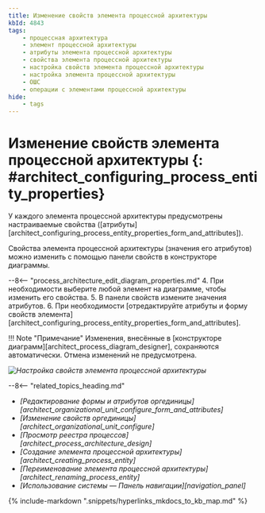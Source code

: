 ```yaml
---
title: Изменение свойств элемента процессной архитектуры
kbId: 4843
tags:
    - процессная архитектура
    - элемент процессной архитектуры
    - атрибуты элемента процессной архитектуры
    - свойства элемента процессной архитектуры
    - настройка свойств элемента процессной архитектуры
    - настройка элемента процессной архитектуры
    - ОШС
    - операции с элементами процессной архитектуры
hide:
    - tags
---
```


# Изменение свойств элемента процессной архитектуры {: #architect_configuring_process_entity_properties}

У каждого элемента процессной архитектуры предусмотрены настраиваемые свойства ([атрибуты][architect_configuring_process_entity_properties_form_and_attributes]).

Свойства элемента процессной архитектуры (значения его атрибутов) можно изменить с помощью панели свойств в конструкторе диаграммы.

--8<-- "process_architecture_edit_diagram_properties.md"
4. При необходимости выберите любой элемент на диаграмме, чтобы изменить его свойства.
5. В панели свойств измените значения атрибутов.
6. При необходимости [отредактируйте атрибуты и форму свойств элемента][architect_configuring_process_entity_properties_form_and_attributes].

!!! Note "Примечание"
    Изменения, внесённые в [конструкторе диаграмм][architect_process_diagram_designer], сохраняются автоматически. Отмена изменений не предусмотрена.

*![Настройка свойств элемента процессной архитектуры](configuring_process_entity_properties.png)*

<div class="relatedTopics" markdown="block">

--8<-- "related_topics_heading.md"

- _[Редактирование формы и атрибутов оргединицы][architect_organizational_unit_configure_form_and_attributes]_
- _[Изменение свойств оргединицы][architect_organizational_unit_configure]_
- _[Просмотр реестра процессов][architect_process_architecture_design]_
- _[Создание элемента процессной архитектуры][architect_creating_process_entity]_
- _[Переименование элемента процессной архитектуры][architect_renaming_process_entity]_
- _[Использование системы — Панель навигации][navigation_panel]_

</div>

{% include-markdown ".snippets/hyperlinks_mkdocs_to_kb_map.md" %}
